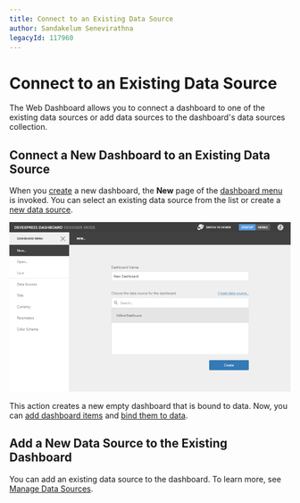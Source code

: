```yaml
---
title: Connect to an Existing Data Source
author: Sandakelum Senevirathna
legacyId: 117960
---
```

# Connect to an Existing Data Source
The Web Dashboard allows you to connect a dashboard to one of the existing data sources or add data sources to the dashboard's data sources collection.

## Connect a New Dashboard to an Existing Data Source
When you [create](create-a-new-data-source.md) a new dashboard, the **New** page of the [dashboard menu](../ui-elements/dashboard-menu.md) is invoked. You can select an existing data source from the list or create a [new data source](../ui-elements/dialogs-and-wizards/dashboard-data-source-wizard.md).

![WebDesignerGettingStarted_CreateDashboard_dx](../../../images/web-viz.png)

This action creates a new empty dashboard that is bound to data.  Now, you can [add dashboard items](../add-dashboard-items.md) and [bind them to data](../bind-dashboard-items-to-data.md).

## Add a New Data Source to the Existing Dashboard
You can add an existing data source to the dashboard. To learn more, see [Manage Data Sources](manage-data-sources.md).
